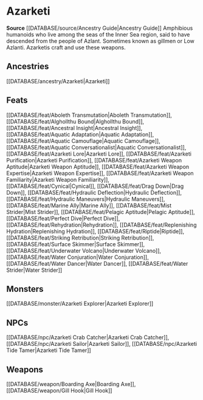 ﻿---
id: '336'
name: Azarketi
rarity: Common
source: '[[DATABASE/source/Ancestry Guide|Ancestry Guide]]'
trait:
- Azarketi
type: Trait

---
# Azarketi

**Source** [[DATABASE/source/Ancestry Guide|Ancestry Guide]] 
Amphibious humanoids who live among the seas of the Inner Sea region, said to have descended from the people of Azlant. Sometimes known as gillmen or Low Azlanti.
Azarketis craft and use these weapons.

## Ancestries

[[DATABASE/ancestry/Azarketi|Azarketi]]

## Feats

[[DATABASE/feat/Aboleth Transmutation|Aboleth Transmutation]], [[DATABASE/feat/Alghollthu Bound|Alghollthu Bound]], [[DATABASE/feat/Ancestral Insight|Ancestral Insight]], [[DATABASE/feat/Aquatic Adaptation|Aquatic Adaptation]], [[DATABASE/feat/Aquatic Camouflage|Aquatic Camouflage]], [[DATABASE/feat/Aquatic Conversationalist|Aquatic Conversationalist]], [[DATABASE/feat/Azarketi Lore|Azarketi Lore]], [[DATABASE/feat/Azarketi Purification|Azarketi Purification]], [[DATABASE/feat/Azarketi Weapon Aptitude|Azarketi Weapon Aptitude]], [[DATABASE/feat/Azarketi Weapon Expertise|Azarketi Weapon Expertise]], [[DATABASE/feat/Azarketi Weapon Familiarity|Azarketi Weapon Familiarity]], [[DATABASE/feat/Cynical|Cynical]], [[DATABASE/feat/Drag Down|Drag Down]], [[DATABASE/feat/Hydraulic Deflection|Hydraulic Deflection]], [[DATABASE/feat/Hydraulic Maneuvers|Hydraulic Maneuvers]], [[DATABASE/feat/Marine Ally|Marine Ally]], [[DATABASE/feat/Mist Strider|Mist Strider]], [[DATABASE/feat/Pelagic Aptitude|Pelagic Aptitude]], [[DATABASE/feat/Perfect Dive|Perfect Dive]], [[DATABASE/feat/Rehydration|Rehydration]], [[DATABASE/feat/Replenishing Hydration|Replenishing Hydration]], [[DATABASE/feat/Riptide|Riptide]], [[DATABASE/feat/Striking Retribution|Striking Retribution]], [[DATABASE/feat/Surface Skimmer|Surface Skimmer]], [[DATABASE/feat/Underwater Volcano|Underwater Volcano]], [[DATABASE/feat/Water Conjuration|Water Conjuration]], [[DATABASE/feat/Water Dancer|Water Dancer]], [[DATABASE/feat/Water Strider|Water Strider]]

## Monsters

[[DATABASE/monster/Azarketi Explorer|Azarketi Explorer]]

## NPCs

[[DATABASE/npc/Azarketi Crab Catcher|Azarketi Crab Catcher]], [[DATABASE/npc/Azarketi Sailor|Azarketi Sailor]], [[DATABASE/npc/Azarketi Tide Tamer|Azarketi Tide Tamer]]

## Weapons

[[DATABASE/weapon/Boarding Axe|Boarding Axe]], [[DATABASE/weapon/Gill Hook|Gill Hook]]